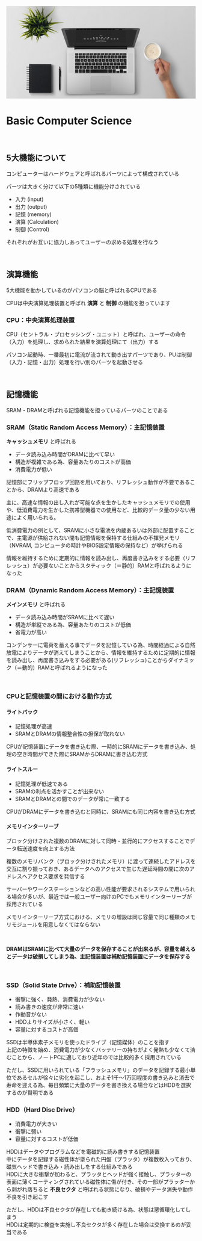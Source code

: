 ![](./pics/laptop.jpg)
# Basic Computer Science
<br>

## 5大機能について

コンピューターはハードウェアと呼ばれるパーツによって構成されている

パーツは大きく分けて以下の5種類に機能分けされている

* 入力 (input)
* 出力 (output)
* 記憶 (memory)
* 演算 (Calculation)
* 制御 (Control)

それぞれがお互いに協力しあってユーザーの求める処理を行なう

<br>

## 演算機能

5大機能を動かしているのがパソコンの脳と呼ばれるCPUである

CPUは中央演算処理装置と呼ばれ **演算** と **制御** の機能を担っています

### CPU：中央演算処理装置

CPU（セントラル・プロセッシング・ユニット）と呼ばれ、ユーザーの命令（入力）を処理し、求められた結果を演算処理にて（出力）する

パソコン起動時、一番最初に電流が流されて動き出すパーツであり、PUは制御（入力・記憶・出力）処理を行い別のパーツを起動させる

<br>

## 記憶機能

SRAM・DRAMと呼ばれる記憶機能を担っているパーツのことである

### SRAM（Static Random Access Memory）：主記憶装置

**キャッシュメモリ** と呼ばれる

* データ読み込み時間がDRAMに比べて早い
* 構造が複雑である為、容量あたりのコストが高価
* 消費電力が低い

記憶部にフリップフロップ回路を用いており、リフレッシュ動作が不要であることから、DRAMより高速である

主に、高速な情報の出し入れが可能な点を生かしたキャッシュメモリでの使用や、低消費電力を生かした携帯型機器での使用など、比較的データ量の少ない用途によく用いられる。

低消費電力の例として、SRAMに小さな電池を内蔵あるいは外部に配置することで、主電源が供給されない間も記憶情報を保持する仕組みの不揮発メモリ（NVRAM, コンピュータの時計やBIOS設定情報の保持など）が挙げられる

情報を維持するために定期的に情報を読み出し、再度書き込みをする必要（リフレッシュ）が必要ないことからスタティック（＝静的）RAMと呼ばれるようになった



### DRAM（Dynamic Random Access Memory）：主記憶装置

**メインメモリ** と呼ばれる

* データ読み込み時間がSRAMに比べて遅い
* 構造が単縦である為、容量あたりのコストが低価
* 省電力が高い

コンデンサーに電荷を蓄える事でデータを記憶している為、時間経過による自然放電によりデータが消えてしまうことから、情報を維持するために定期的に情報を読み出し、再度書き込みをする必要がある(リフレッシュ)ことからダイナミック（＝動的）RAMと呼ばれるようになった

<br>

### CPUと記憶装置の間における動作方式

#### ライトバック

* 記憶処理が高速
* SRAMとDRAMの情報整合性の担保が取れない

CPUが記憶装置にデータを書き込む際、一時的にSRAMにデータを書き込み、処理の空き時間ができた際にSRAMからDRAMに書き込む方式

#### ライトスルー

* 記憶処理が低速である
* SRAMの利点を活かすことが出来ない
* SRAMとDRAMとの間でのデータが常に一致する

CPUがDRAMにデータを書き込むと同時に、SRAMにも同じ内容を書き込む方式

#### メモリインターリーブ

ブロック分けされた複数のDRAMに対して同時・並行的にアクセスすることでデータ転送速度を向上する方法

複数のメモリバンク（ブロック分けされたメモリ）に渡って連続したアドレスを交互に割り振っておき、あるデータへのアクセスで生じた遅延時間の間に次のアドレスへアクセス要求を発信する

サーバーやワークステーションなどの高い性能が要求されるシステムで用いられる場合が多いが、最近では一般ユーザー向けのPCでもメモリインターリーブが採用されている

メモリインターリーブ方式における、メモリの増設は同じ容量で同じ種類のメモリモジュールを用意しなくてはならない

<br>

**DRAMはSRAMに比べて大量のデータを保存することが出来るが、容量を越えるとデータは破損してしまう為、主記憶装置は補助記憶装置にデータを保存する**

<br>

### SSD（Solid State Drive）：補助記憶装置

* 衝撃に強く、発熱、消費電力が少ない
* 読み書きの速度が非常に速い
* 作動音がない
* HDDよりサイズが小さく、軽い
* 容量に対するコストが高価

SSDは半導体素子メモリを使ったドライブ（記憶媒体）のことを指す<br>
上記の特徴を始め、消費電力が少なくバッテリーの持ちがよく発熱も少なくて済むことから、ノートPCに適しており近年のでは比較的多く採用されている

ただし、SSDに用いられている「フラッシュメモリ」のデータを記録する最小単位であるセルが徐々に劣化を起こし、およそ1千～1万回程度の書き込みと消去で寿命を迎える為、毎日頻繁に大量のデータを書き換える場合などはHDDを選択するのが賢明である

### HDD（Hard Disc Drive）

* 消費電力が大きい
* 衝撃に弱い
* 容量に対するコストが低価

HDDはデータやプログラムなどを電磁的に読み書きする記憶装置<br>
中にデータを記録する磁性体が塗られた円盤（プラッタ）が複数枚入っており、磁気ヘッドで書き込み・読み出しをする仕組みである<br>
HDDに大きな衝撃が加わると、プラッタとヘッドが強く接触し、プラッターの表面に薄くコーティングされている磁性体に傷が付き、その一部がプラッターから剥がれ落ちると **不良セクタ** と呼ばれる状態になり、破損やデータ消失や動作不良を引き起こす

ただし、HDDは不良セクタが存在しても動き続ける為、状態は悪循環化してしまう<br>
HDDは定期的に検査を実施し不良セクタが多く存在した場合は交換するのが妥当である



